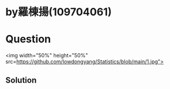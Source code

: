 # by羅棟揚(109704061)
# Question
<img width="50%" height="50%" src=https://github.com/lowdongyang/Statistics/blob/main/1.jpg">
 ## Solution
